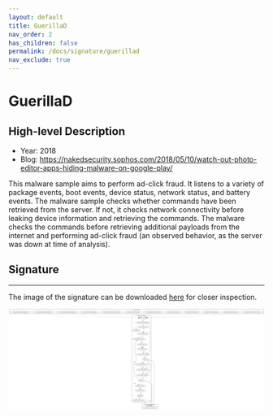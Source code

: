 ```yaml
---
layout: default
title: GuerillaD
nav_order: 2
has_children: false
permalink: /docs/signature/guerillad
nav_exclude: true
---
```


# GuerillaD

## High-level Description

* Year: 2018
* Blog: https://nakedsecurity.sophos.com/2018/05/10/watch-out-photo-editor-apps-hiding-malware-on-google-play/

This malware sample aims to perform ad-click fraud. It listens to a variety of package events, boot events, device status, network status, and battery events. The malware sample checks whether commands have been retrieved from the server. If not, it checks network connectivity before leaking device information and retrieving the commands. The malware checks the commands before retrieving additional payloads from the internet and performing ad-click fraud (an observed behavior, as the server was down at time of analysis).

## Signature
---

The image of the signature can be downloaded [here](../../img/signatures/GuerillaD.png) for closer inspection.

![](../../img/signatures/GuerillaD.png)
